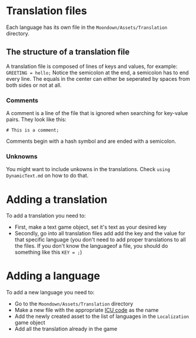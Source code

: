 # Translation files
Each language has its own file in the `Moondown/Assets/Translation` directory.

## The structure of a translation file
A translation file is composed of lines of keys and values, for example: `GREETING = hello;`
Notice the semicolon at the end, a semicolon has to end every line.
The equals in the center can either be seperated by spaces from both sides or not at all.

### Comments
A comment is a line of the file that is ignored when searching for key-value pairs. They look like this:
```
# This is a comment;
```
Comments begin with a hash symbol and are ended with a semicolon.

### Unknowns
You might want to include unkowns in the translations. Check `using DynamicText.md` on how to do that.

# Adding a translation
To add a translation you need to:
* First, make a text game object, set it's text as your desired key
* Secondly, go into all translation files add add the key and the value for that specific language (you don't need to add proper translations
to all the files. If you don't know the languageof a file, you should do something like this `KEY = ;`)

# Adding a language 
To add a new language you need to:
* Go to the `Moondown/Assets/Translation` directory
* Make a new file with the appropriate [ICU code](https://www.localeplanet.com/icu/) as the name 
* Add the newly created asset to the list of languages in the `Localization` game object
* Add all the translation already in the game

